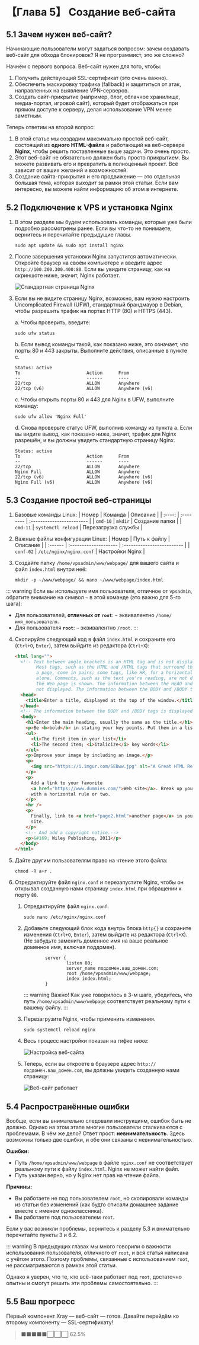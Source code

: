 # 【Глава 5】 Создание веб-сайта

## 5.1 Зачем нужен веб-сайт?

Начинающие пользователи могут задаться вопросом: зачем создавать веб-сайт для обхода блокировок?  Я не программист, это же сложно?

Начнём с первого вопроса.  Веб-сайт нужен для того, чтобы:

1. Получить действующий SSL-сертификат (это очень важно).
2. Обеспечить маскировку трафика (fallback) и защититься от атак, направленных на выявление VPN-серверов.
3. Создать сайт-прикрытие (например, блог, облачное хранилище, медиа-портал, игровой сайт), который будет отображаться при прямом доступе к серверу, делая использование VPN менее заметным.

Теперь ответим на второй вопрос:

1. В этой статье мы создадим максимально простой веб-сайт, состоящий из **одного HTML-файла** и работающий на веб-сервере **Nginx**, чтобы решить поставленные выше задачи.  Это очень просто.
2. Этот веб-сайт не обязательно должен быть просто прикрытием.  Вы можете развивать его и превратить в полноценный проект.  Всё зависит от ваших желаний и возможностей.
3. Создание сайта-прикрытия и его продвижение — это отдельная большая тема, которая выходит за рамки этой статьи.  Если вам интересно, вы можете найти информацию об этом в интернете.

## 5.2 Подключение к VPS и установка Nginx

1. В этом разделе мы будем использовать команды, которые уже были подробно рассмотрены ранее.  Если вы что-то не понимаете, вернитесь и перечитайте предыдущие главы.

   ```shell
   sudo apt update && sudo apt install nginx
   ```

2. После завершения установки Nginx запустится автоматически.  Откройте браузер на своём компьютере и введите адрес `http://100.200.300.400:80`.  Если вы увидите страницу, как на скриншоте ниже, значит, Nginx работает.

   ![Стандартная страница Nginx](./ch05-img01-nginx-default-running.png)

3. Если вы не видите страницу Nginx, возможно, вам нужно настроить Uncomplicated Firewall (UFW), стандартный брандмауэр в Debian, чтобы разрешить трафик на портах HTTP (80) и HTTPS (443).

   a. Чтобы проверить, введите:
   ```shell
   sudo ufw status
   ```
   b. Если вывод команды такой, как показано ниже, это означает, что порты 80 и 443 закрыты.  Выполните действия, описанные в пункте c.
   ```shell
   Status: active
   To                         Action      From
   --                         ------      ----
   22/tcp                     ALLOW       Anywhere
   22/tcp (v6)                ALLOW       Anywhere (v6)
   ```
   c. Чтобы открыть порты 80 и 443 для Nginx в UFW, выполните команду:
   ```shell
   sudo ufw allow 'Nginx Full'
   ```
   d. Снова проверьте статус UFW, выполнив команду из пункта a.  Если вы видите вывод, как показано ниже, значит, трафик для Nginx разрешён, и вы должны увидеть стандартную страницу Nginx.
   ```shell
   Status: active
   To                         Action      From
   --                         ------      ----
   22/tcp                     ALLOW       Anywhere
   Nginx Full                 ALLOW       Anywhere
   22/tcp (v6)                ALLOW       Anywhere (v6)
   Nginx Full (v6)            ALLOW       Anywhere (v6)
   ```

## 5.3 Создание простой веб-страницы

1. Базовые команды Linux:
   | Номер | Команда   | Описание                   |
   | :----: | :-------- | :------------------------ |
   | `cmd-10` | `mkdir`  | Создание папки          |
   | `cmd-11` | `systemctl reload` | Перезагрузка службы        |

2. Важные файлы конфигурации Linux:
   | Номер   | Путь к файлу           | Описание                  |
   | :------ | :-------------------- | :------------------------- |
   | `conf-02` | `/etc/nginx/nginx.conf` | Настройки Nginx           |

3. Создайте папку `/home/vpsadmin/www/webpage/` для вашего сайта и файл `index.html` внутри неё:
   ```shell
   mkdir -p ~/www/webpage/ && nano ~/www/webpage/index.html
   ```

::: warning
Если вы используете имя пользователя, отличное от `vpsadmin`, обратите внимание на символ `~` в этой команде (это важно для 5-го шага):

- Для пользователей, **отличных от `root`**: `~` эквивалентно `/home/имя_пользователя`.
- Для пользователя **`root`**: `~` эквивалентно `/root`.
  :::

4. Скопируйте следующий код в файл `index.html` и сохраните его (`Ctrl+O`, `Enter`), затем выйдите из редактора (`Ctrl+X`):

   ```html
   <html lang="">
     <!-- Text between angle brackets is an HTML tag and is not displayed.
           Most tags, such as the HTML and /HTML tags that surround the contents of
           a page, come in pairs; some tags, like HR, for a horizontal rule, stand
           alone. Comments, such as the text you're reading, are not displayed when
           the Web page is shown. The information between the HEAD and /HEAD tags is
           not displayed. The information between the BODY and /BODY tags is displayed.-->
     <head>
       <title>Enter a title, displayed at the top of the window.</title>
     </head>
     <!-- The information between the BODY and /BODY tags is displayed.-->
     <body>
       <h1>Enter the main heading, usually the same as the title.</h1>
       <p>Be <b>bold</b> in stating your key points. Put them in a list:</p>
       <ul>
         <li>The first item in your list</li>
         <li>The second item; <i>italicize</i> key words</li>
       </ul>
       <p>Improve your image by including an image.</p>
       <p>
         <img src="https://i.imgur.com/SEBww.jpg" alt="A Great HTML Resource" />
       </p>
       <p>
         Add a link to your favorite
         <a href="https://www.dummies.com/">Web site</a>. Break up your page
         with a horizontal rule or two.
       </p>
       <hr />
       <p>
         Finally, link to <a href="page2.html">another page</a> in your own Web
         site.
       </p>
       <!-- And add a copyright notice.-->
       <p>&#169; Wiley Publishing, 2011</p>
     </body>
   </html>
   ```

5. Дайте другим пользователям право на чтение этого файла:

   ```shell
   chmod -R a+r .
   ```

6. Отредактируйте файл `nginx.conf` и перезапустите Nginx, чтобы он открывал созданную нами страницу `index.html` при обращении к порту `80`.

   1. Отредактируйте файл `nginx.conf`.

      ```shell
      sudo nano /etc/nginx/nginx.conf
      ```

   2. Добавьте следующий блок кода внутрь блока `http{}` и сохраните изменения (`Ctrl+O`, `Enter`), затем выйдите из редактора (`Ctrl+X`).  (Не забудьте заменить доменное имя на ваше реальное доменное имя, включая поддомен).

      ```
              server {
                      listen 80;
                      server_name поддомен.ваш_домен.com;
                      root /home/vpsadmin/www/webpage;
                      index index.html;
              }
      ```

      ::: warning Важно!
      Как уже говорилось в 3-м шаге, убедитесь, что путь `/home/vpsadmin/www/webpage` соответствует реальному пути к вашему файлу.
      :::

   3. Перезагрузите Nginx, чтобы применить изменения.

      ```shell
      sudo systemctl reload nginx
      ```

   4. Весь процесс настройки показан на гифке ниже:

      ![Настройка веб-сайта](./ch05-img02-nginx-conf-full.gif)

   5. Теперь, если вы откроете в браузере адрес `http://поддомен.ваш_домен.com`, вы должны увидеть созданную нами страницу:

      ![Веб-сайт работает](./ch05-img03-nginx-http-running.png)

## 5.4 Распространённые ошибки

Вообще, если вы внимательно следовали инструкциям, ошибок быть не должно.  Однако на этом этапе многие пользователи сталкиваются с проблемами.  В чём же дело?  Ответ прост: **невнимательность**.  Здесь возможны только две ошибки, и обе они связаны с невнимательностью.

**Ошибки:**

- Путь `/home/vpsadmin/www/webpage` в файле `nginx.conf` не соответствует реальному пути к файлу `index.html`.  Nginx не может найти файл.
- Путь указан верно, но у Nginx нет прав на чтение файла.

**Причины:**

- Вы работаете не под пользователем `root`, но скопировали команды из статьи без изменений (как будто списали домашнее задание вместе с именем одноклассника).
- Вы работаете под пользователем `root`.

Если у вас возникли проблемы, вернитесь к разделу 5.3 и внимательно перечитайте пункты 3 и 6.2.

::: warning
В предыдущих главах мы много говорили о важности использования пользователя, отличного от `root`, и вся статья написана с учётом этого.  Поэтому проблемы, связанные с использованием `root`, не рассматриваются в рамках этой статьи.

Однако я уверен, что те, кто всё-таки работает под `root`, достаточно опытны и смогут решить эти проблемы самостоятельно.
:::

## 5.5 Ваш прогресс

Первый компонент Xray — веб-сайт — готов.  Давайте перейдём ко второму компоненту — SSL-сертификату!

> ⬛⬛⬛⬛⬛⬜⬜⬜ 62.5%